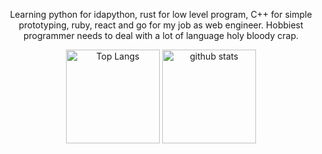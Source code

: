 <div align="center">
  
  Learning python for idapython, rust for low level program, C++ for simple prototyping, ruby, react and go for my job as web engineer.
  Hobbiest programmer needs to deal with a lot of language holy bloody crap.
  
  <img alt="Top Langs" height="150px" src="https://github-readme-stats-one-self.vercel.app/api?username=pseuxidal&show_icons=true&theme=dracula&count_private=true&border_color=574666" />
  <img alt="github stats" height="150px" src="https://github-readme-stats-one-self.vercel.app/api/top-langs/?username=pseuxidal&layout=compact&theme=dracula&border_color=574666" />
  
</div>

